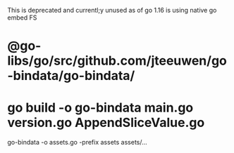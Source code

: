 
This is deprecated and currentl;y unused as of go 1.16 is using native go embed FS

# @go-libs/go/src/github.com/jteeuwen/go-bindata/go-bindata/
# go build -o go-bindata main.go version.go AppendSliceValue.go

go-bindata -o assets.go -prefix assets assets/...

